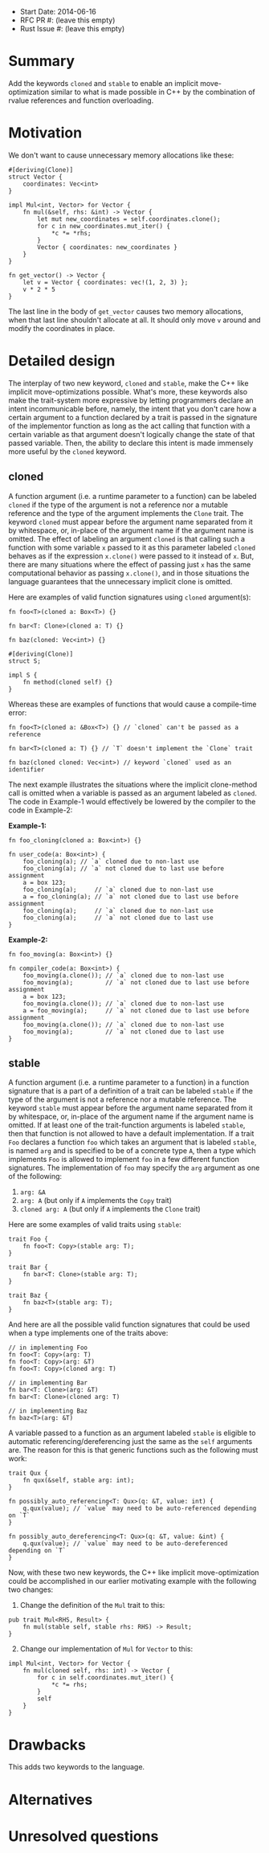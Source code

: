 - Start Date: 2014-06-16
- RFC PR #: (leave this empty)
- Rust Issue #: (leave this empty)

# Summary

Add the keywords `cloned` and `stable` to enable an implicit move-optimization similar to what is made possible in C++ by the combination of rvalue references and function overloading.

# Motivation

We don't want to cause unnecessary memory allocations like these:
```
#[deriving(Clone)]
struct Vector {
    coordinates: Vec<int>
}

impl Mul<int, Vector> for Vector {
    fn mul(&self, rhs: &int) -> Vector {
        let mut new_coordinates = self.coordinates.clone();
        for c in new_coordinates.mut_iter() {
            *c *= *rhs;
        }
        Vector { coordinates: new_coordinates }
    }
}

fn get_vector() -> Vector {
    let v = Vector { coordinates: vec!(1, 2, 3) };
    v * 2 * 5
}
```
The last line in the body of `get_vector` causes two memory allocations, when that last line shouldn't allocate at all. It should only move `v` around and modify the coordinates in place.

# Detailed design

The interplay of two new keyword, `cloned` and `stable`, make the C++ like implicit move-optimizations possible. What's more, these keywords also make the trait-system more expressive by letting programmers declare an intent incommunicable before, namely, the intent that you don't care how a certain argument to a function declared by a trait is passed in the signature of the implementor function as long as the act calling that function with a certain variable as that argument doesn't logically change the state of that passed variable. Then, the ability to declare this intent is made immensely more useful by the `cloned` keyword.

## cloned
A function argument (i.e. a runtime parameter to a function) can be labeled `cloned` if the type of the argument is not a reference nor a mutable reference and the type of the argument implements the `Clone` trait. The keyword `cloned` must appear before the argument name separated from it by whitespace, or, in-place of the argument name if the argument name is omitted. The effect of labeling an argument `cloned` is that calling such a function with some variable `x` passed to it as this parameter labeled `cloned` behaves as if the expression `x.clone()` were passed to it instead of `x`. But, there are many situations where the effect of passing just `x` has the same computational behavior as passing `x.clone()`, and in those situations the language guarantees that the unnecessary implicit clone is omitted.

Here are examples of valid function signatures using `cloned` argument(s):
```
fn foo<T>(cloned a: Box<T>) {}

fn bar<T: Clone>(cloned a: T) {}

fn baz(cloned: Vec<int>) {}

#[deriving(Clone)]
struct S;

impl S {
    fn method(cloned self) {}
}
```

Whereas these are examples of functions that would cause a compile-time error:
```
fn foo<T>(cloned a: &Box<T>) {} // `cloned` can't be passed as a reference

fn bar<T>(cloned a: T) {} // `T` doesn't implement the `Clone` trait

fn baz(cloned cloned: Vec<int>) // keyword `cloned` used as an identifier
```

The next example illustrates the situations where the implicit clone-method call is omitted when a variable is passed as an argument labeled as `cloned`. The code in Example-1 would effectively be lowered by the compiler to the code in Example-2:

**Example-1:**
```
fn foo_cloning(cloned a: Box<int>) {}

fn user_code(a: Box<int>) {
    foo_cloning(a); // `a` cloned due to non-last use
    foo_cloning(a); // `a` not cloned due to last use before assignment
    a = box 123;
    foo_cloning(a);     // `a` cloned due to non-last use
    a = foo_cloning(a); // `a` not cloned due to last use before assignment
    foo_cloning(a);     // `a` cloned due to non-last use
    foo_cloning(a);     // `a` not cloned due to last use
}
```

**Example-2:**
```
fn foo_moving(a: Box<int>) {}

fn compiler_code(a: Box<int>) {
    foo_moving(a.clone()); // `a` cloned due to non-last use
    foo_moving(a);         // `a` not cloned due to last use before assignment
    a = box 123;
    foo_moving(a.clone()); // `a` cloned due to non-last use
    a = foo_moving(a);     // `a` not cloned due to last use before assignment
    foo_moving(a.clone()); // `a` cloned due to non-last use
    foo_moving(a);         // `a` not cloned due to last use
}
```

## stable
A function argument (i.e. a runtime parameter to a function) in a function signature that is a part of a definition of a trait can be labeled `stable` if the type of the argument is not a reference nor a mutable reference. The keyword `stable` must appear before the argument name separated from it by whitespace, or, in-place of the argument name if the argument name is omitted. If at least one of the trait-function arguments is labeled `stable`, then that function is not allowed to have a default implementation. If a trait `Foo` declares a function `foo` which takes an argument that is labeled `stable`, is named `arg` and is specified to be of a concrete type `A`, then a type which implements `Foo` is allowed to implement `foo` in a few different function signatures. The implementation of `foo` may specify the `arg` argument as one of the following:

1) `arg: &A`  
2) `arg: A` (but only if `A` implements the `Copy` trait)  
3) `cloned arg: A` (but only if `A` implements the `Clone` trait)

Here are some examples of valid traits using `stable`:
```
trait Foo {
    fn foo<T: Copy>(stable arg: T);
}

trait Bar {
    fn bar<T: Clone>(stable arg: T);
}

trait Baz {
    fn baz<T>(stable arg: T);
}

```

And here are all the possible valid function signatures that could be used when a type implements one of the traits above:
```
// in implementing Foo
fn foo<T: Copy>(arg: T)
fn foo<T: Copy>(arg: &T)
fn foo<T: Copy>(cloned arg: T)
```

```
// in implementing Bar
fn bar<T: Clone>(arg: &T)
fn bar<T: Clone>(cloned arg: T)
```

```
// in implementing Baz
fn baz<T>(arg: &T)
```

A variable passed to a function as an argument labeled `stable` is eligible to automatic referencing/dereferencing just the same as the `self` arguments are. The reason for this is that generic functions such as the following must work:
```
trait Qux {
    fn qux(&self, stable arg: int);
}

fn possibly_auto_referencing<T: Qux>(q: &T, value: int) {
    q.qux(value); // `value` may need to be auto-referenced depending on `T`
}

fn possibly_auto_dereferencing<T: Qux>(q: &T, value: &int) {
    q.qux(value); // `value` may need to be auto-dereferenced depending on `T`
}
```

Now, with these two new keywords, the C++ like implicit move-optimization could be accomplished in our earlier motivating example with the following two changes:

1) Change the definition of the `Mul` trait to this:
```
pub trait Mul<RHS, Result> {
    fn mul(stable self, stable rhs: RHS) -> Result;
}
```

2) Change our implementation of `Mul` for `Vector` to this:
```
impl Mul<int, Vector> for Vector {
    fn mul(cloned self, rhs: int) -> Vector {
        for c in self.coordinates.mut_iter() {
            *c *= rhs;
        }
        self
    }
}
```

# Drawbacks

This adds two keywords to the language.

# Alternatives

# Unresolved questions
